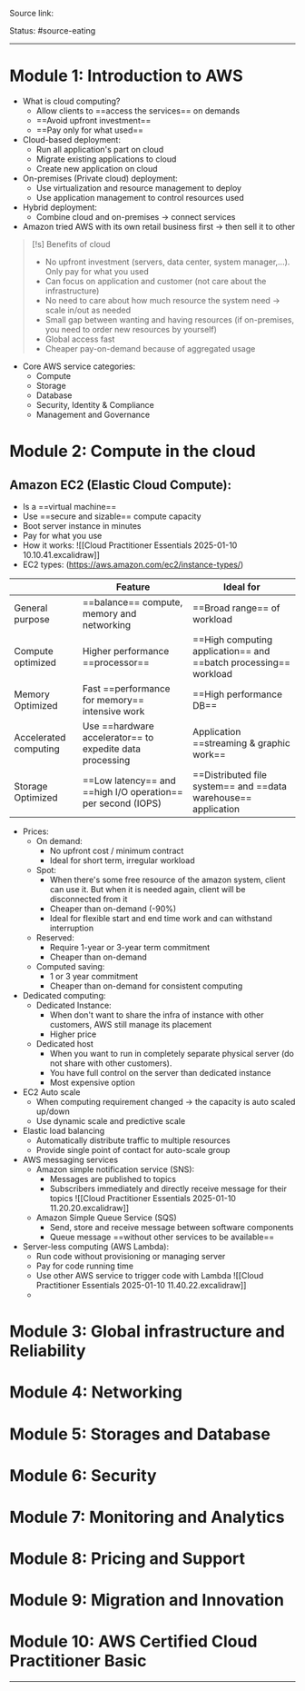 Source link: 

Status: #source-eating 

---

# Module 1: Introduction to AWS
- What is cloud computing?
	- Allow clients to ==access the services== on demands
	- ==Avoid upfront investment==
	- ==Pay only for what used==
- Cloud-based deployment:
	- Run all application's part on cloud
	- Migrate existing applications to cloud
	- Create new application on cloud
- On-premises (Private cloud) deployment:
	- Use virtualization and resource management to deploy
	- Use application management to control resources used
- Hybrid deployment:
	- Combine cloud and on-premises -> connect services
- Amazon tried AWS with its own retail business first -> then sell it to other

> [!s] Benefits of cloud
> - No upfront investment (servers, data center, system manager,...). Only pay for what you used
> - Can focus on application and customer (not care about the infrastructure)
> - No need to care about how much resource the system need -> scale in/out as needed
> - Small gap between wanting and having resources (if on-premises, you need to order new resources by yourself)
> - Global access fast
> - Cheaper pay-on-demand because of aggregated usage

- Core AWS service categories:
	- Compute
	- Storage
	- Database
	- Security, Identity & Compliance
	- Management and Governance

# Module 2: Compute in the cloud
## Amazon EC2 (Elastic Cloud Compute): 
- Is a ==virtual machine==
- Use ==secure and sizable== compute capacity
- Boot server instance in minutes
- Pay for what you use
- How it works:
	![[Cloud Practitioner Essentials 2025-01-10 10.10.41.excalidraw]]
- EC2 types: (https://aws.amazon.com/ec2/instance-types/)

|                       | Feature                                                      | Ideal for                                                        |
| --------------------- | ------------------------------------------------------------ | ---------------------------------------------------------------- |
| General purpose       | ==balance== compute, memory and networking                   | ==Broad range== of workload                                      |
| Compute optimized     | Higher performance ==processor==                             | ==High computing application== and ==batch processing== workload |
| Memory Optimized      | Fast ==performance for memory== intensive work               | ==High performance DB==                                          |
| Accelerated computing | Use ==hardware accelerator== to expedite data processing     | Application ==streaming & graphic work==                         |
| Storage Optimized     | ==Low latency== and ==high I/O operation== per second (IOPS) | ==Distributed file system== and ==data warehouse== application   |
- Prices:
	- On demand:
		- No upfront cost / minimum contract
		- Ideal for short term, irregular workload
	- Spot:
		- When there's some free resource of the amazon system, client can use it. But when it is needed again, client will be disconnected from it
		- Cheaper than on-demand (-90%)
		- Ideal for flexible start and end time work and can withstand interruption
	- Reserved:
		- Require 1-year or 3-year term commitment
		- Cheaper than on-demand
	- Computed saving:
		- 1 or 3 year commitment
		- Cheaper than on-demand for consistent computing
- Dedicated computing:
	- Dedicated Instance:
		- When don't want to share the infra of instance with other customers, AWS still manage its placement
		- Higher price
	- Dedicated host
		- When you want to run in completely separate physical server (do not share with other customers). 
		- You have full control on the server than dedicated instance
		- Most expensive option
- EC2 Auto scale
	- When computing requirement changed -> the capacity is auto scaled up/down
	- Use dynamic scale and predictive scale
- Elastic load balancing
	- Automatically distribute traffic to multiple resources
	- Provide single point of contact for auto-scale group
- AWS messaging services
	- Amazon simple notification service (SNS):
		- Messages are published to topics
		- Subscribers immediately and directly receive message for their topics
		![[Cloud Practitioner Essentials 2025-01-10 11.20.20.excalidraw]]
	- Amazon Simple Queue Service (SQS)
		- Send, store and receive message between software components
		- Queue message ==without other services to be available==
- Server-less computing (AWS Lambda):
	- Run code without provisioning or managing server
	- Pay for code running time
	- Use other AWS service to trigger code with Lambda
		![[Cloud Practitioner Essentials 2025-01-10 11.40.22.excalidraw]]
	- 
# Module 3: Global infrastructure and Reliability
# Module 4: Networking
# Module 5: Storages and Database
# Module 6: Security
# Module 7: Monitoring and Analytics
# Module 8: Pricing and Support 
# Module 9: Migration and Innovation
# Module 10: AWS Certified Cloud Practitioner Basic 

---